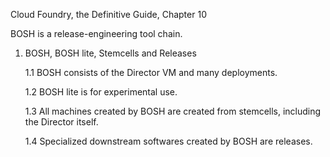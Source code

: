 Cloud Foundry, the Definitive Guide, Chapter 10

BOSH is a release-engineering tool chain. 

1. BOSH, BOSH lite, Stemcells and Releases

	1.1 BOSH consists of the Director VM and many deployments. 
	
	1.2 BOSH lite is for experimental use.
	
	1.3 All machines created by BOSH are created from stemcells, including the Director itself. 
	
	1.4 Specialized downstream softwares created by BOSH are releases. 